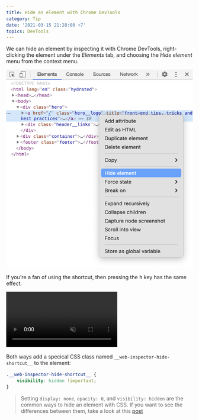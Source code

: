 ```yaml
---
title: Hide an element with Chrome DevTools
category: Tip
date: '2021-03-15 21:28:00 +7'
topics: DevTools
---
```


We can hide an element by inspecting it with Chrome DevTools, right-clicking the element under the _Elements_ tab, and choosing the _Hide element_ menu from the context menu.

![Hide an element](/img/hide-element.png)

If you're a fan of using the shortcut, then pressing the <kbd>h</kbd> key has the same effect.

<video loop muted controls>
    <source src="/img/hide-element.mp4" type="video/mp4">
</video>

Both ways add a specical CSS class named `__web-inspector-hide-shortcut__` to the element:

```css
.__web-inspector-hide-shortcut__ {
    visibility: hidden !important;
}
```

> Setting `display: none`, `opacity: 0`, and `visibility: hidden` are the common ways to hide an element with CSS. If you want to see the differences between them, take a look at this [post](https://thisthat.dev/display-none-vs-opacity-0-vs-visibility-hidden)

